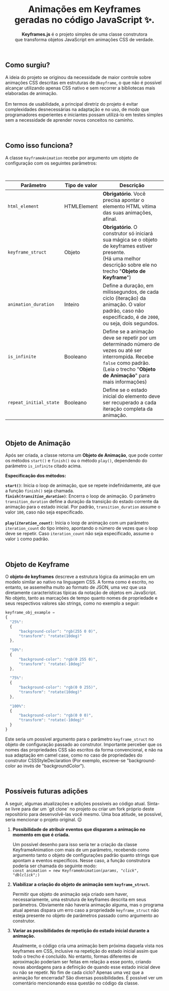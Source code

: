 <h1 align=center>Animações em Keyframes<br>geradas no código JavaScript ✨.</h1>

<p align=center><b>Keyframes.js</b> é o projeto simples de uma classe construtora<br>que transforma objetos JavaScript em animações CSS de verdade.</p>
<br>

<h2>Como surgiu?</h2>
<p>
  A ideia do projeto se originou da necessidade de maior controle sobre animações CSS descritas em estruturas de <code>@keyframe</code>, o que não é possível alcançar utilizando apenas CSS nativo e sem recorrer a bibliotecas mais elaboradas de animação.<br><br>
  Em termos de usabilidade, a principal diretriz do projeto é evitar complexidades desnecessárias na adaptação e no uso, de modo que programadores experientes e iniciantes possam utilizá-lo em testes simples sem a necessidade de aprender novos conceitos no caminho.
</p><br>

<h2>Como isso funciona?</h2>
<p>A classe <code>KeyframeAnimation</code> recebe por argumento um objeto de configuração com os seguintes parâmetros:</p><br>

| Parâmetro | Tipo de valor | Descrição               |
|-----------|---------------|-------------------------|
| `html_element`            | HTMLElement     | **Obrigatório**. Você precisa apontar o elemento HTML vítima das suas animações, afinal. |
| `keyframe_struct`         | Objeto          | **Obrigatório**. O construtor só iniciará sua mágica se o objeto de keyframes estiver presente.<br>(Há uma melhor descrição sobre ele no trecho "**Objeto de Keyframe**") |
| `animation_duration`      | Inteiro         | Define a duração, em milissegundos, de cada ciclo (iteração) da animação. O valor padrão, caso não especificado, é de `2000`, ou seja, dois segundos.<br> |
| `is_infinite`             | Booleano        | Define se a animação deve se repetir por um determinado número de vezes ou até ser interrompida. Recebe `false` como padrão.<br>(Leia o trecho "**Objeto de Animação**" para mais informações) |
| `repeat_initial_state`    | Booleano        | Define se o estado inicial do elemento deve ser recuperado a cada iteração completa da animação. |

<br>
<h2>Objeto de Animação</h2>
<p>
  Após ser criada, a classe retorna um <b>Objeto de Animação</b>, que pode conter os métodos <code>start()</code> e <code>finish()</code> ou o método <code>play()</code>, dependendo do parâmetro <code>is_infinite</code> citado acima.
</p>

<p><b>Especificação dos métodos:</b></p>

<b><code>start()</code></b>: Inicia o loop de animação, que se repete indefinidamente, até que a função <code>finish()</code> seja chamada.<br>
<b><code>finish(<i>transition_duration</i>)</code></b>: Encerra o loop de animação. O parâmetro `transition_duration` define a duração da transição do estado corrente da animação para o estado inicial. Por padrão, `transition_duration` assume o valor `100`, caso não seja especificado.<br>
<br>
<b><code>play(<i>iteration_count</i>)</code></b>: Inicia o loop de animação com um parâmetro `iteration_count` do tipo inteiro, apontando o número de vezes que o loop deve se repetir. Caso `iteration_count` não seja especificado, assume o valor `1` como padrão.<br>

<br>
<h2>Objeto de Keyframe</h2>
<p>
  O <b>objeto de keyframes</b> descreve a estrutura lógica da animação em um modelo similar ao nativo na linguagem CSS. A forma como é escrito, no entanto, se assemelha muito ao formato de JSON, uma vez que usa diretamente características típicas da notação de objetos em JavaScript.
  No objeto, tanto as marcações de tempo quanto nomes de propriedade e seus respectivos valores são strings, como no exemplo a seguir:<br>
  
```javascript
keyframe_obj_example =
{
  "25%": 
  {
      "background-color": "rgb(255 0 0)",
      "transform": "rotate(10deg)"
  },
  
  "50%":
  {
      "background-color": "rgb(0 255 0)",
      "transform": "rotate(-10deg)"
  },
  
  "75%":
  {
      "background-color": "rgb(0 0 255)",
      "transform": "rotate(10deg)"
  },
  
  "100%":
  {
      "background-color": "rgb(0 0 0)",
      "transform": "rotate(-10deg)"
  }
}
```

Este seria um possível argumento para o parâmetro `keyframe_struct` no objeto de configuração passado ao construtor.
Importante perceber que os nomes das propriedades CSS são escritos da forma convencional, e não na sua adaptação em camel case, como no caso de propriedades do construtor CSSStyleDeclaration (Por exemplo, escreve-se "background-color ao invés de "backgroundColor").
</p>

<br>
<h2>Possíveis futuras adições</h2>
<p>
A seguir, algumas atualizações e adições possíveis ao código atual. Sinta-se livre para dar um `git clone` no projeto ou criar um fork próprio deste repositório para desenvolvê-las você mesmo.
Uma boa atitude, se possível, seria mencionar o projeto original. 😉
</p>
<ol>
  <li><b> Possibilidade de atribuir eventos que disparam a animação no momento em que é criada.</b></li>
  <p>
    Um possível desenho para isso seria ter a criação da classe KeyframeAnimation com mais de um parâmetro, recebendo como argumento tanto o objeto de configurações padrão quanto strings que apontam a eventos específicos. Nesse caso, a função construtora poderia ser chamada do seguinte modo:<br>
    <code>const animation = new KeyframeAnimation(<i>params</i>, <i>"click"</i>, <i>"dblclick";</i>)</code>
  </p>

  <li><b> Viabilizar a criação do objeto de animação sem <code>keyframe_struct</code>.</b></li>
  <p>
    Permitir que objeto de animação seja criado sem haver, necessariamente, uma estrutura de keyframes descrita em seus parâmetros. Obviamente não haveria animação alguma, mas o programa atual apenas dispara um erro caso a propriedade <code>keyframe_struct</code> não esteja presente no objeto de parâmetros passado como argumento ao construtor.
  </p>

  <li><b> Variar as possibilidades de repetição do estado inicial durante a animação.</b></li>
  <p>
    Atualmente, o código cria uma animação bem próxima daquela vista nos keyframes em CSS, inclusive na repetição do estado inicial assim que todo o trecho é concluído. No entanto, formas diferentes de aproximação poderiam ser feitas em relação a esse ponto, criando novas abordagens para a definição de quando esse estado inicial deve ou não se repetir. No fim de cada ciclo? Apenas uma vez que a animação for encerrada? São diversas possibilidades. É possível ver um comentário mencionando essa questão no código da classe.
  </p>
</ol>
